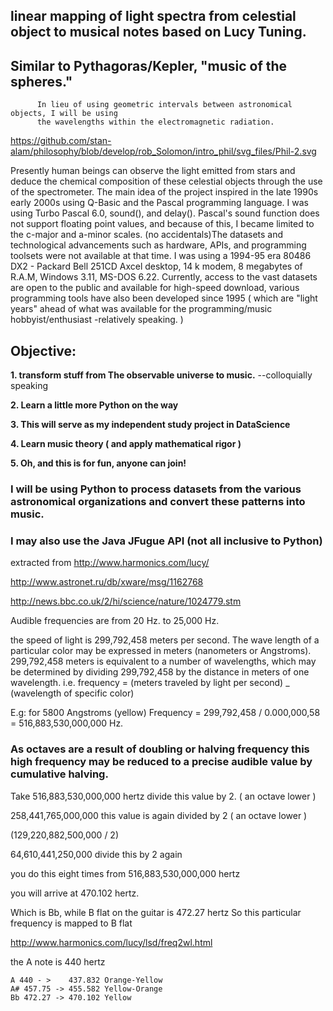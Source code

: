 ## linear mapping of light spectra from celestial object to musical notes based on Lucy Tuning.
## Similar to Pythagoras/Kepler, "music of the spheres."
          In lieu of using geometric intervals between astronomical objects, I will be using  
          the wavelengths within the electromagnetic radiation.

https://github.com/stan-alam/philosophy/blob/develop/rob_Solomon/intro_phil/svg_files/Phil-2.svg

Presently human beings can observe the light emitted from stars and deduce the chemical composition of these celestial objects through the use of the spectrometer. The main idea of the project inspired in the late 1990s early 2000s using Q-Basic and the Pascal programming language. I was using Turbo Pascal 6.0, sound(), and delay(). Pascal's sound function does not support floating point values, and because of this, I became limited to the c-major and a-minor scales. (no accidentals)The datasets and technological advancements such as hardware, APIs, and programming toolsets were not available at that time. I was using a 1994-95 era 80486 DX2 - Packard Bell 251CD Axcel desktop, 14 k modem, 8 megabytes of R.A.M, Windows 3.11, MS-DOS 6.22. Currently, access to the vast datasets are open to the public and available for high-speed download, various programming tools have also been developed since 1995 ( which are "light years" ahead of what was available for the programming/music hobbyist/enthusiast -relatively speaking. )

## Objective:

**1. transform stuff from The observable universe to music.** --colloquially speaking

**2. Learn a little more Python on the way**

**3. This will serve as my independent study project in DataScience**

**4. Learn music theory ( and apply mathematical rigor )**

**5. Oh, and this is for fun, anyone can join!**

### I will be using Python to process datasets from the various astronomical organizations and convert these patterns into music.
### I may also use the Java JFugue API (not all inclusive to Python)

extracted from http://www.harmonics.com/lucy/

http://www.astronet.ru/db/xware/msg/1162768

http://news.bbc.co.uk/2/hi/science/nature/1024779.stm

Audible frequencies are from 20 Hz. to 25,000 Hz.

the speed of light is  299,792,458 meters per second. The wave length of a particular color may be expressed in meters (nanometers or Angstroms).
299,792,458 meters is equivalent to a number of wavelengths, which may be determined by dividing 299,792,458 by the distance in meters of one wavelength.
i.e. frequency = (meters traveled by light per second) _ (wavelength of specific color)

E.g: for 5800 Angstroms (yellow) Frequency = 299,792,458 / 0.000,000,58 = 516,883,530,000,000 Hz.

### As octaves are a result of doubling or halving frequency this high frequency may be reduced to a precise audible value by cumulative halving.

Take 516,883,530,000,000 hertz divide this value by 2. ( an octave lower )

258,441,765,000,000 this value is again divided by 2 ( an octave lower )

(129,220,882,500,000 / 2)

64,610,441,250,000 divide this by 2 again

you do this eight times from 516,883,530,000,000 hertz

you will arrive at 470.102 hertz.

Which is Bb, while B flat on the guitar is 472.27 hertz
So this particular frequency is mapped to B flat

http://www.harmonics.com/lucy/lsd/freq2wl.html

the A note is 440 hertz

	A 440 - >    437.832 Orange-Yellow
	A# 457.75 -> 455.582 Yellow-Orange
	Bb 472.27 -> 470.102 Yellow
